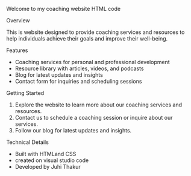 Welcome to my coaching website HTML code

Overview

This is  website designed to provide coaching services and resources to help individuals achieve their goals and improve their well-being.

Features

- Coaching services for personal and professional development
- Resource library with articles, videos, and podcasts
- Blog for latest updates and insights
- Contact form for inquiries and scheduling sessions

Getting Started

1. Explore the website to learn more about our coaching services and resources.
2. Contact us to schedule a coaching session or inquire about our services.
3. Follow our blog for latest updates and insights.

Technical Details

- Built with HTMLand CSS
- created on visual studio code
- Developed by Juhi Thakur

